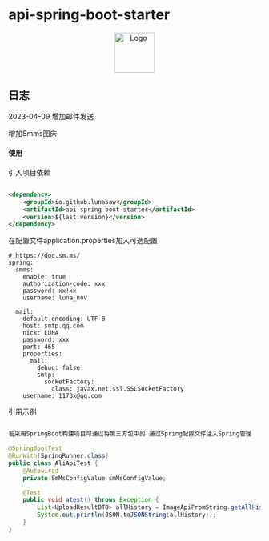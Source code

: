 # api-spring-boot-starter

<p align="center">
  <a href="https://github.com/lunasaw/luna-fans-api/">
    <img src="https://i.loli.net/2020/07/28/5MzIVArBZyp8NgX.png" alt="Logo" width="80" height="80">
  </a>
</p>

## 日志

2023-04-09 增加邮件发送

增加Smms图床

#### 使用

引入项目依赖

```xml

<dependency>
    <groupId>io.github.lunasaw</groupId>
    <artifactId>api-spring-boot-starter</artifactId>
    <version>${last.version}</version>
</dependency>
```

在配置文件application.properties加入可选配置

```text
# https://doc.sm.ms/
spring:
  smms:
    enable: true
    authorization-code: xxx
    password: xx!xx
    username: luna_nov

  mail:
    default-encoding: UTF-8
    host: smtp.qq.com
    nick: LUNA
    password: xxx
    port: 465
    properties:
      mail:
        debug: false
        smtp:
          socketFactory:
            class: javax.net.ssl.SSLSocketFactory
    username: 1173x@qq.com
```

引用示例

```java

若采用SpringBoot构建项目可通过将第三方包中的 通过Spring配置文件注入Spring管理

@SpringBootTest
@RunWith(SpringRunner.class)
public class AliApiTest {
    @Autowired
    private SmMsConfigValue smMsConfigValue;

    @Test
    public void atest() throws Exception {
        List<UploadResultDTO> allHistory = ImageApiFromString.getAllHistory(smMsConfigValue.getAuthorizationCode());
        System.out.println(JSON.toJSONString(allHistory));
    }
}


```



